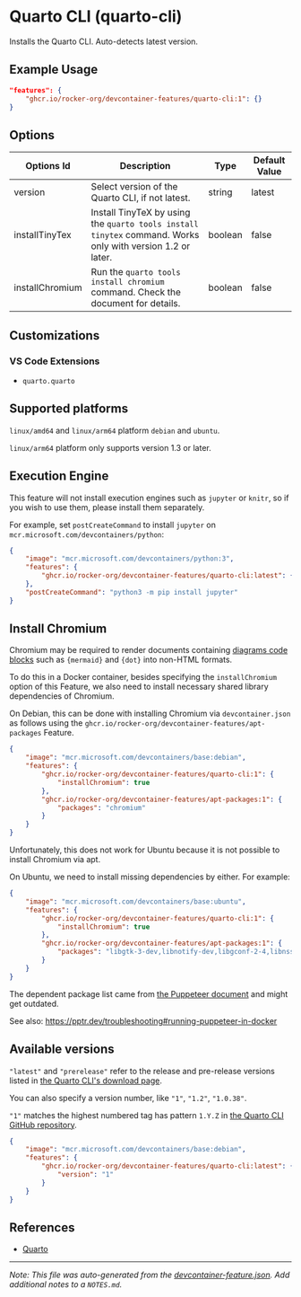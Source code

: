 
# Quarto CLI (quarto-cli)

Installs the Quarto CLI. Auto-detects latest version.

## Example Usage

```json
"features": {
    "ghcr.io/rocker-org/devcontainer-features/quarto-cli:1": {}
}
```

## Options

| Options Id | Description | Type | Default Value |
|-----|-----|-----|-----|
| version | Select version of the Quarto CLI, if not latest. | string | latest |
| installTinyTex | Install TinyTeX by using the `quarto tools install tinytex` command. Works only with version 1.2 or later. | boolean | false |
| installChromium | Run the `quarto tools install chromium` command. Check the document for details. | boolean | false |

## Customizations

### VS Code Extensions

- `quarto.quarto`

<!-- markdownlint-disable MD041 -->

## Supported platforms

`linux/amd64` and `linux/arm64` platform `debian` and `ubuntu`.

`linux/arm64` platform only supports version 1.3 or later.

## Execution Engine

This feature will not install execution engines such as `jupyter` or `knitr`,
so if you wish to use them, please install them separately.

For example, set `postCreateCommand` to install `jupyter` on `mcr.microsoft.com/devcontainers/python`:

```json
{
    "image": "mcr.microsoft.com/devcontainers/python:3",
    "features": {
        "ghcr.io/rocker-org/devcontainer-features/quarto-cli:latest": {}
    },
    "postCreateCommand": "python3 -m pip install jupyter"
}
```

## Install Chromium

Chromium may be required to render documents containing [diagrams code blocks](https://quarto.org/docs/authoring/diagrams.html)
such as `{mermaid}` and `{dot}` into non-HTML formats.

To do this in a Docker container, besides specifying the `installChromium` option of this Feature,
we also need to install necessary shared library dependencies of Chromium.

On Debian, this can be done with installing Chromium via `devcontainer.json` as follows
using the `ghcr.io/rocker-org/devcontainer-features/apt-packages` Feature.

```json
{
    "image": "mcr.microsoft.com/devcontainers/base:debian",
    "features": {
        "ghcr.io/rocker-org/devcontainer-features/quarto-cli:1": {
            "installChromium": true
        },
        "ghcr.io/rocker-org/devcontainer-features/apt-packages:1": {
            "packages": "chromium"
        }
    }
}
```

Unfortunately, this does not work for Ubuntu because it is not possible to install Chromium via apt.

On Ubuntu, we need to install missing dependencies by either. For example:

```json
{
    "image": "mcr.microsoft.com/devcontainers/base:ubuntu",
    "features": {
        "ghcr.io/rocker-org/devcontainer-features/quarto-cli:1": {
            "installChromium": true
        },
        "ghcr.io/rocker-org/devcontainer-features/apt-packages:1": {
            "packages": "libgtk-3-dev,libnotify-dev,libgconf-2-4,libnss3,libxss1,libasound2"
        }
    }
}
```

The dependent package list came from [the Puppeteer document](https://pptr.dev/troubleshooting#running-puppeteer-on-wsl-windows-subsystem-for-linux)
and might get outdated.

See also: <https://pptr.dev/troubleshooting#running-puppeteer-in-docker>

## Available versions

`"latest"` and `"prerelease"` refer to the release and pre-release versions
listed in [the Quarto CLI's download page](https://quarto.org/docs/download).

You can also specify a version number, like `"1"`, `"1.2"`, `"1.0.38"`.

`"1"` matches the highest numbered tag has pattern `1.Y.Z` in
[the Quarto CLI GitHub repository](https://github.com/quarto-dev/quarto-cli).

```json
{
    "image": "mcr.microsoft.com/devcontainers/base:debian",
    "features": {
        "ghcr.io/rocker-org/devcontainer-features/quarto-cli:latest": {
            "version": "1"
        }
    }
}
```

## References

- [Quarto](https://quarto.org)


---

_Note: This file was auto-generated from the [devcontainer-feature.json](https://github.com/rocker-org/devcontainer-features/blob/main/src/quarto-cli/devcontainer-feature.json).  Add additional notes to a `NOTES.md`._
